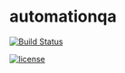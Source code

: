 # automationqa

[![Build Status](https://travis-ci.com/AdsulPri/automationqa.svg?branch=master)](https://travis-ci.com/AdsulPri/automationqa)

[![license](https://img.shields.io/github/license/AdsulPri/automationqa/automationqa.svg)]()